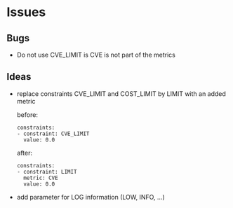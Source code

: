 # Issues

## Bugs

- Do not use CVE_LIMIT is CVE is not part of the metrics

## Ideas

- replace constraints CVE_LIMIT and COST_LIMIT by LIMIT with an added metric
  
    before:  
    ```
    constraints:
    - constraint: CVE_LIMIT
      value: 0.0
    ```

    after: 
    ```
    constraints: 
    - constraint: LIMIT
      metric: CVE
      value: 0.0
    ```

- add parameter for LOG information (LOW, INFO, ...)
  